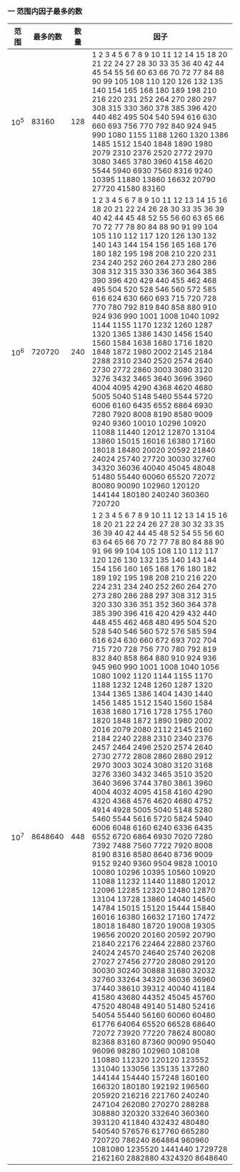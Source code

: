 ### 一 范围内因子最多的数

| 范围    | 最多的数 | 数量 | 因子                                                         |
| ------- | -------- | ---- | ------------------------------------------------------------ |
| $10^ 5$ | 83160    | 128  | 1 2 3 4 5 6 7 8 9 10 11 12 14 15 18 20 21 22 24 27 28 30 33 35 36 40 42 44 45 54 55 56 60 63 66 70 72 77 84 88 90 99 105 108 110 120 126 132 135 140 154 165 168 180 189 198 210 216 220 231 252 264 270 280 297 308 315 330 360 378 385 396 420 440 462 495 504 540 594 616 630 660 693 756 770 792 840 924 945 990 1080 1155 1188 1260 1320 1386 1485 1512 1540 1848 1890 1980 2079 2310 2376 2520 2772 2970 3080 3465 3780 3960 4158 4620 5544 5940 6930 7560 8316 9240 10395 11880 13860 16632 20790 27720 41580 83160 |
| $10^6$  | 720720   | 240  | 1 2 3 4 5 6 7 8 9 10 11 12 13 14 15 16 18 20 21 22 24 26 28 30 33 35 36 39 40 42 44 45 48 52 55 56 60 63 65 66 70 72 77 78 80 84 88 90 91 99 104 105 110 112 117 120 126 130 132 140 143 144 154 156 165 168 176 180 182 195 198 208 210 220 231 234 240 252 260 264 273 280 286 308 312 315 330 336 360 364 385 390 396 420 429 440 455 462 468 495 504 520 528 546 560 572 585 616 624 630 660 693 715 720 728 770 780 792 819 840 858 880 910 924 936 990 1001 1008 1040 1092 1144 1155 1170 1232 1260 1287 1320 1365 1386 1430 1456 1540 1560 1584 1638 1680 1716 1820 1848 1872 1980 2002 2145 2184 2288 2310 2340 2520 2574 2640 2730 2772 2860 3003 3080 3120 3276 3432 3465 3640 3696 3960 4004 4095 4290 4368 4620 4680 5005 5040 5148 5460 5544 5720 6006 6160 6435 6552 6864 6930 7280 7920 8008 8190 8580 9009 9240 9360 10010 10296 10920 11088 11440 12012 12870 13104 13860 15015 16016 16380 17160 18018 18480 20020 20592 21840 24024 25740 27720 30030 32760 34320 36036 40040 45045 48048 51480 55440 60060 65520 72072 80080 90090 102960 120120 144144 180180 240240 360360 720720 |
| $10^7$  | 8648640  | 448  | 1 2 3 4 5 6 7 8 9 10 11 12 13 14 15 16 18 20 21 22 24 26 27 28 30 32 33 35 36 39 40 42 44 45 48 52 54 55 56 60 63 64 65 66 70 72 77 78 80 84 88 90 91 96 99 104 105 108 110 112 117 120 126 130 132 135 140 143 144 154 156 160 165 168 176 180 182 189 192 195 198 208 210 216 220 224 231 234 240 252 260 264 270 273 280 286 288 297 308 312 315 320 330 336 351 352 360 364 378 385 390 396 416 420 429 432 440 448 455 462 468 480 495 504 520 528 540 546 560 572 576 585 594 616 624 630 660 672 693 702 704 715 720 728 756 770 780 792 819 832 840 858 864 880 910 924 936 945 960 990 1001 1008 1040 1056 1080 1092 1120 1144 1155 1170 1188 1232 1248 1260 1287 1320 1344 1365 1386 1404 1430 1440 1456 1485 1512 1540 1560 1584 1638 1680 1716 1728 1755 1760 1820 1848 1872 1890 1980 2002 2016 2079 2080 2112 2145 2160 2184 2240 2288 2310 2340 2376 2457 2464 2496 2520 2574 2640 2730 2772 2808 2860 2880 2912 2970 3003 3024 3080 3120 3168 3276 3360 3432 3465 3510 3520 3640 3696 3744 3780 3861 3960 4004 4032 4095 4158 4160 4290 4320 4368 4576 4620 4680 4752 4914 4928 5005 5040 5148 5280 5460 5544 5616 5720 5824 5940 6006 6048 6160 6240 6336 6435 6552 6720 6864 6930 7020 7280 7392 7488 7560 7722 7920 8008 8190 8316 8580 8640 8736 9009 9152 9240 9360 9504 9828 10010 10080 10296 10395 10560 10920 11088 11232 11440 11880 12012 12096 12285 12320 12480 12870 13104 13728 13860 14040 14560 14784 15015 15120 15444 15840 16016 16380 16632 17160 17472 18018 18480 18720 19008 19305 19656 20020 20160 20592 20790 21840 22176 22464 22880 23760 24024 24570 24640 25740 26208 27027 27456 27720 28080 29120 30030 30240 30888 31680 32032 32760 33264 34320 36036 36960 37440 38610 39312 40040 41184 41580 43680 44352 45045 45760 47520 48048 49140 51480 52416 54054 55440 56160 60060 60480 61776 64064 65520 66528 68640 72072 73920 77220 78624 80080 82368 83160 87360 90090 95040 96096 98280 102960 108108 110880 112320 120120 123552 131040 133056 135135 137280 144144 154440 157248 160160 166320 180180 192192 196560 205920 216216 221760 240240 247104 262080 270270 288288 308880 320320 332640 360360 393120 411840 432432 480480 540540 576576 617760 665280 720720 786240 864864 960960 1081080 1235520 1441440 1729728 2162160 2882880 4324320 8648640 |